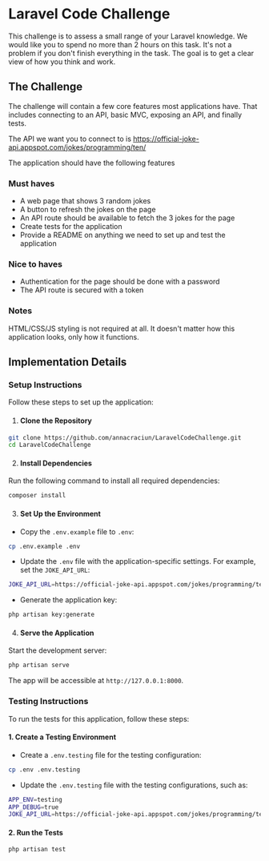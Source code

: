 # Laravel Code Challenge

This challenge is to assess a small range of your Laravel knowledge. We would like you to spend no more than 2 hours on this task. It's not a problem if you don't finish everything in the task. The goal is to get a clear view of how you think and work.

## The Challenge
The challenge will contain a few core features most applications have. That includes connecting to an API, basic MVC, exposing an API, and finally tests.

The API we want you to connect to is https://official-joke-api.appspot.com/jokes/programming/ten/

The application should have the following features

### Must haves
- A web page that shows 3 random jokes
- A button to refresh the jokes on the page
- An API route should be available to fetch the 3 jokes for the page
- Create tests for the application
- Provide a README on anything we need to set up and test the application

### Nice to haves
- Authentication for the page should be done with a password 
- The API route is secured with a token

### Notes
HTML/CSS/JS styling is not required at all. It doesn't matter how this application looks, only how it functions.

## Implementation Details

### Setup Instructions

Follow these steps to set up the application:

1. #### Clone the Repository
```bash
git clone https://github.com/annacraciun/LaravelCodeChallenge.git
cd LaravelCodeChallenge
```

2. #### Install Dependencies
Run the following command to install all required dependencies:
```bash
composer install
```
3. #### Set Up the Environment
- Copy the `.env.example` file to `.env`:
```bash
cp .env.example .env
```

- Update the `.env` file with the application-specific settings. For example, set the `JOKE_API_URL`:
```bash
JOKE_API_URL=https://official-joke-api.appspot.com/jokes/programming/ten/
```

- Generate the application key:
```bash
php artisan key:generate
```

4. #### Serve the Application
Start the development server:
```bash
php artisan serve
```
The app will be accessible at `http://127.0.0.1:8000`.

### Testing Instructions
To run the tests for this application, follow these steps:

####  1. Create a Testing Environment

- Create a `.env.testing` file for the testing configuration:
```bash
cp .env .env.testing
```

- Update the `.env.testing` file with the testing configurations, such as:
```bash
APP_ENV=testing
APP_DEBUG=true
JOKE_API_URL=https://official-joke-api.appspot.com/jokes/programming/ten/
```

####  2. Run the Tests
```bash
php artisan test
```
